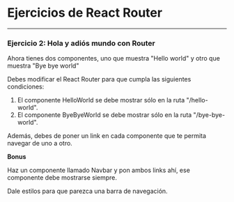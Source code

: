 # Ejercicios de React Router
___

### Ejercicio 2: Hola y adiós mundo con Router

Ahora tienes dos componentes, uno que muestra "Hello world" y otro que muestra "Bye bye world"

Debes modificar el React Router para que cumpla las siguientes condiciones:

1. El componente HelloWorld se debe mostrar sólo en la ruta "/hello-world".
2. El componente ByeByeWorld se debe mostrar sólo en la ruta "/bye-bye-world".

Además, debes de poner un link en cada componente que te permita navegar de uno a otro.

**Bonus**

Haz un componente llamado Navbar y pon ambos links ahí, ese componente debe mostrarse siempre.

Dale estilos para que parezca una barra de navegación.